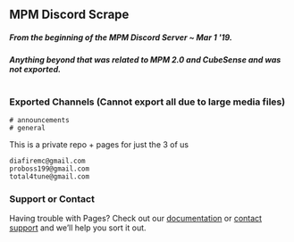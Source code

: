 ## MPM Discord Scrape

##### From the beginning of the MPM Discord Server ~ Mar 1 '19.
##### Anything beyond that was related to MPM 2.0 and CubeSense and was not exported.

#

### Exported Channels (Cannot export all due to large media files)
```
# announcements
# general
```

This is a private repo + pages for just the 3 of us
```
diafiremc@gmail.com
proboss199@gmail.com
total4tune@gmail.com 
```

### Support or Contact

Having trouble with Pages? Check out our [documentation](https://docs.github.com/categories/github-pages-basics/) or [contact support](https://support.github.com/contact) and we’ll help you sort it out.
